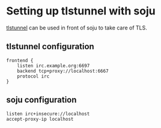 # Setting up tlstunnel with soju

[tlstunnel] can be used in front of soju to take care of TLS.

## tlstunnel configuration

```
frontend {
	listen irc.example.org:6697
	backend tcp+proxy://localhost:6667
	protocol irc
}
```

## soju configuration

```
listen irc+insecure://localhost
accept-proxy-ip localhost
```

[tlstunnel]: https://codeberg.org/emersion/tlstunnel
